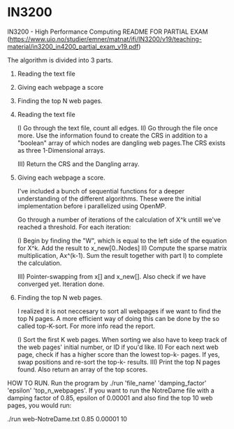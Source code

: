 # IN3200
IN3200 - High Performance Computing
README FOR PARTIAL EXAM
(https://www.uio.no/studier/emner/matnat/ifi/IN3200/v19/teaching-material/in3200_in4200_partial_exam_v19.pdf)


The algorithm is divided into 3 parts.

1) Reading the text file
2) Giving each webpage a score
3) Finding the top N web pages.



1) Reading the text file

	I)  Go through the text file, count all edges.
	II) Go through the file once more. Use the
	    information found to create the CRS in addition
	    to a "boolean" array of which nodes are dangling
	    web pages.The CRS exists as three 1-Dimensional arrays. 

	III) Return the CRS and the Dangling array. 


2) Giving each webpage a score. 

	I've included a bunch of sequential functions for a deeper
	understanding of the different algorithms. These were the
	initial implementation before i parallelized using OpenMP.
	
	Go through a number of iterations of the calculation of X^k
	untill we've reached a threshold. For each iteration:
	
	I)  Begin by finding the "W", which is equal to the left
	    side of the equation for X^k. Add the result to x_new[0..Nodes]
	II) Compute the sparse matrix multiplication, Ax^(k-1). Sum the
	    result together with part I) to complete the calculation. 

	III) Pointer-swapping from x[] and x_new[]. Also check if we have
	     converged yet. Iteration done.


3) Finding the top N web pages.

	I realized it is not neccesary to sort all webpages if we want
	to find the top N pages. A more efficient way of doing this can
	be done by the so called top-K-sort. For more info read the report.

	I)  Sort the first K web pages. When sorting we also have to keep
	    track of the web pages' initial number, or ID if you'd like. 
	II) For each next web page, check if has a higher score than the
	    lowest top-k- pages. If yes, swap positions and re-sort the
	    top-k- results. 
	III) Print the top N pages found. Also return an array of the top scores.



HOW TO RUN. 
Run the program by ./run 'file_name' 'damping_factor' 'epsilon' 'top_n_webpages'. 
If you want to run the NotreDame file with a damping factor of 0.85, epsilon of 
0.00001 and also find the top 10 web pages, you would run:

./run web-NotreDame.txt 0.85 0.00001 10

